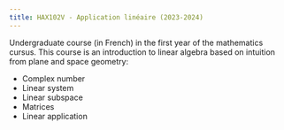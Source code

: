 ```yaml
---
title: HAX102V - Application linéaire (2023-2024)
---
```


Undergraduate course (in French) in the first year of the mathematics cursus.
This course is an introduction to linear algebra based on intuition from plane and space geometry: 
- Complex number
- Linear system
- Linear subspace
- Matrices 
- Linear application
